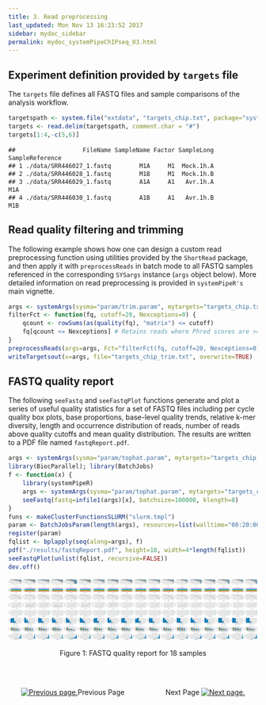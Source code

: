 ```yaml
---
title: 3. Read preprocessing
last_updated: Mon Nov 13 16:23:52 2017
sidebar: mydoc_sidebar
permalink: mydoc_systemPipeChIPseq_03.html
---
```


## Experiment definition provided by `targets` file

The `targets` file defines all FASTQ files and sample comparisons of the analysis workflow.


```r
targetspath <- system.file("extdata", "targets_chip.txt", package="systemPipeR")
targets <- read.delim(targetspath, comment.char = "#")
targets[1:4,-c(5,6)]
```

```
##                   FileName SampleName Factor SampleLong SampleReference
## 1 ./data/SRR446027_1.fastq        M1A     M1  Mock.1h.A                
## 2 ./data/SRR446028_1.fastq        M1B     M1  Mock.1h.B                
## 3 ./data/SRR446029_1.fastq        A1A     A1   Avr.1h.A             M1A
## 4 ./data/SRR446030_1.fastq        A1B     A1   Avr.1h.B             M1B
```

## Read quality filtering and trimming

The following example shows how one can design a custom read
preprocessing function using utilities provided by the `ShortRead` package, and then
apply it with `preprocessReads` in batch mode to all FASTQ samples referenced in the
corresponding `SYSargs` instance (`args` object below). More detailed information on
read preprocessing is provided in `systemPipeR's` main vignette.


```r
args <- systemArgs(sysma="param/trim.param", mytargets="targets_chip.txt")
filterFct <- function(fq, cutoff=20, Nexceptions=0) {
    qcount <- rowSums(as(quality(fq), "matrix") <= cutoff)
    fq[qcount <= Nexceptions] # Retains reads where Phred scores are >= cutoff with N exceptions
}
preprocessReads(args=args, Fct="filterFct(fq, cutoff=20, Nexceptions=0)", batchsize=100000)
writeTargetsout(x=args, file="targets_chip_trim.txt", overwrite=TRUE)
```

## FASTQ quality report

The following `seeFastq` and `seeFastqPlot` functions generate and plot a series of useful quality
statistics for a set of FASTQ files including per cycle quality box
plots, base proportions, base-level quality trends, relative k-mer
diversity, length and occurrence distribution of reads, number of reads
above quality cutoffs and mean quality distribution. The results are
written to a PDF file named `fastqReport.pdf`.


```r
args <- systemArgs(sysma="param/tophat.param", mytargets="targets_chip.txt")
library(BiocParallel); library(BatchJobs)
f <- function(x) {
    library(systemPipeR)
    args <- systemArgs(sysma="param/tophat.param", mytargets="targets_chip.txt")
    seeFastq(fastq=infile1(args)[x], batchsize=100000, klength=8)
}
funs <- makeClusterFunctionsSLURM("slurm.tmpl")
param <- BatchJobsParam(length(args), resources=list(walltime="00:20:00", ntasks=1, ncpus=1, memory="2G"), cluster.functions=funs)
register(param)
fqlist <- bplapply(seq(along=args), f)
pdf("./results/fastqReport.pdf", height=18, width=4*length(fqlist))
seeFastqPlot(unlist(fqlist, recursive=FALSE))
dev.off()
```

![](./pages/mydoc/systemPipeChIPseq_files/fastqReport.png)
<div align="center">Figure 1: FASTQ quality report for 18 samples</div>


<br><br><center><a href="mydoc_systemPipeChIPseq_02.html"><img src="images/left_arrow.png" alt="Previous page."></a>Previous Page &nbsp; &nbsp; &nbsp; &nbsp; &nbsp; &nbsp; &nbsp; &nbsp; &nbsp; &nbsp; Next Page
<a href="mydoc_systemPipeChIPseq_04.html"><img src="images/right_arrow.png" alt="Next page."></a></center>
